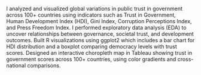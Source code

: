 I analyzed and visualized global variations in public trust in government across 100+ countries using indicators such as Trust in  Government, Human Development Index (HDI), Gini Index, Corruption Perceptions Index, and Press Freedom Index.
I performed exploratory data analysis (EDA) to uncover relationships between governance, societal trust, and development outcomes.
Built R visualizations using ggplot2 which includes a bar chart for HDI distribution and a boxplot comparing democracy levels with trust scores.
Designed an interactive choropleth map in Tableau showing trust in government scores across 100+ countries, using color gradients and cross-national comparisons.
